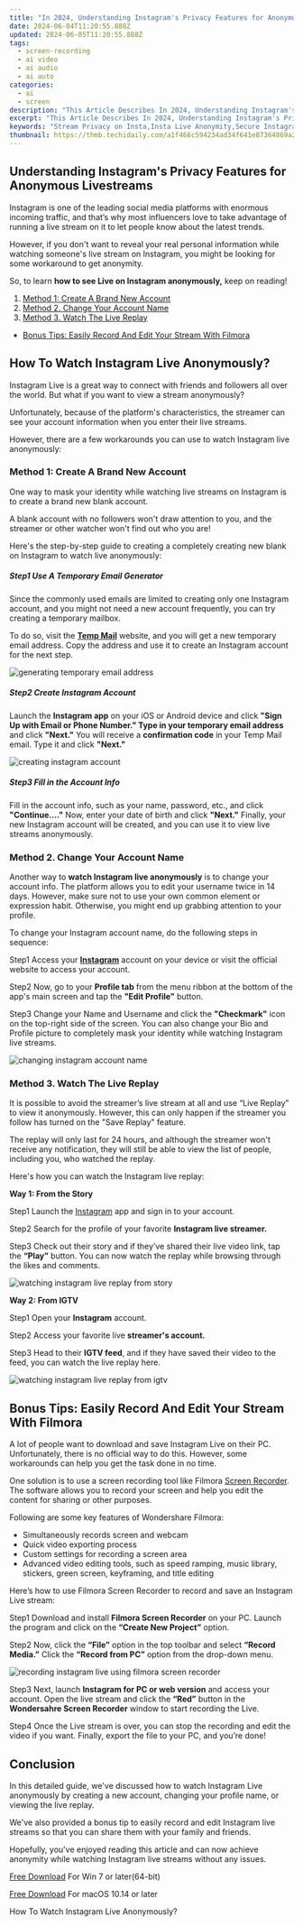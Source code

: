 ```yaml
---
title: "In 2024, Understanding Instagram's Privacy Features for Anonymous Livestreams"
date: 2024-06-04T11:20:55.888Z
updated: 2024-06-05T11:20:55.888Z
tags: 
  - screen-recording
  - ai video
  - ai audio
  - ai auto
categories: 
  - ai
  - screen
description: "This Article Describes In 2024, Understanding Instagram's Privacy Features for Anonymous Livestreams"
excerpt: "This Article Describes In 2024, Understanding Instagram's Privacy Features for Anonymous Livestreams"
keywords: "Stream Privacy on Insta,Insta Live Anonymity,Secure Instagram Broadcasts,Instagram Live Hidden Profile,Anon Insta Livestreaming,Protecting Livestreamers,Insta Private Stream"
thumbnail: https://thmb.techidaily.com/a1f466c594234ad34f641e87364869a2929ae1aee45db635b3f848c5daefbda2.jpg
---
```


## Understanding Instagram's Privacy Features for Anonymous Livestreams

Instagram is one of the leading social media platforms with enormous incoming traffic, and that’s why most influencers love to take advantage of running a live stream on it to let people know about the latest trends.

However, if you don't want to reveal your real personal information while watching someone's live stream on Instagram, you might be looking for some workaround to get anonymity.

So, to learn **how to see Live on Instagram anonymously,** keep on reading!

1. [Method 1: Create A Brand New Account](#part1-1)
2. [Method 2\. Change Your Account Name](#part1-2)
3. [Method 3\. Watch The Live Replay](#part1-3)

* [Bonus Tips: Easily Record And Edit Your Stream With Filmora](#part2)

## How To Watch Instagram Live Anonymously?

Instagram Live is a great way to connect with friends and followers all over the world. But what if you want to view a stream anonymously?

Unfortunately, because of the platform's characteristics, the streamer can see your account information when you enter their live streams.

However, there are a few workarounds you can use to watch Instagram live anonymously:

### Method 1: Create A Brand New Account

One way to mask your identity while watching live streams on Instagram is to create a brand new blank account.

A blank account with no followers won't draw attention to you, and the streamer or other watcher won't find out who you are!

Here's the step-by-step guide to creating a completely creating new blank on Instagram to watch live anonymously:

##### Step1 Use A Temporary Email Generator

Since the commonly used emails are limited to creating only one Instagram account, and you might not need a new account frequently, you can try creating a temporary mailbox.

To do so, visit the [**Temp Mail**](https://temp-mail.org/en/) website, and you will get a new temporary email address. Copy the address and use it to create an Instagram account for the next step.

![generating temporary email address](https://images.wondershare.com/filmora/article-images/2022/12/watch-instagram-live-anonymously-1.jpg)

##### Step2 Create Instagram Account

Launch the **Instagram app** on your iOS or Android device and click **"Sign Up with Email or Phone Number." Type in your temporary email address** and click **"Next."** You will receive a **confirmation code** in your Temp Mail email. Type it and click **"Next."**

![creating instagram account](https://images.wondershare.com/filmora/article-images/2022/12/watch-instagram-live-anonymously-2.jpg)

##### Step3 Fill in the Account Info

Fill in the account info, such as your name, password, etc., and click **"Continue…."** Now, enter your date of birth and click **"Next."** Finally, your new Instagram account will be created, and you can use it to view live streams anonymously.

### Method 2\. Change Your Account Name

Another way to **watch Instagram live anonymously** is to change your account info. The platform allows you to edit your username twice in 14 days. However, make sure not to use your own common element or expression habit. Otherwise, you might end up grabbing attention to your profile.

To change your Instagram account name, do the following steps in sequence:

Step1 Access your [**Instagram**](https://apps.apple.com/us/app/instagram/id389801252) account on your device or visit the official website to access your account.

Step2 Now, go to your **Profile tab** from the menu ribbon at the bottom of the app's main screen and tap the **"Edit Profile"** button.

Step3 Change your Name and Username and click the **"Checkmark"** icon on the top-right side of the screen. You can also change your Bio and Profile picture to completely mask your identity while watching Instagram live streams.

![changing instagram account name](https://images.wondershare.com/filmora/article-images/2022/12/watch-instagram-live-anonymously-3.jpg)

### Method 3\. Watch The Live Replay

It is possible to avoid the streamer’s live stream at all and use “Live Replay” to view it anonymously. However, this can only happen if the streamer you follow has turned on the "Save Replay" feature.

The replay will only last for 24 hours, and although the streamer won't receive any notification, they will still be able to view the list of people, including you, who watched the replay.

Here's how you can watch the Instagram live replay:

**Way 1: From the Story**

Step1 Launch the [Instagram](https://play.google.com/store/apps/details?id=com.instagram.android&hl=en&gl=US) app and sign in to your account.

Step2 Search for the profile of your favorite **Instagram live streamer.**

Step3 Check out their story and if they’ve shared their live video link, tap the **“Play”** button. You can now watch the replay while browsing through the likes and comments.

![watching instagram live replay from story](https://images.wondershare.com/filmora/article-images/2022/12/watch-instagram-live-anonymously-4.jpg)

**Way 2: From IGTV**

Step1 Open your **Instagram** account.

Step2 Access your favorite live **streamer's account.**

Step3 Head to their **IGTV feed**, and if they have saved their video to the feed, you can watch the live replay here.

![watching instagram live replay from igtv](https://images.wondershare.com/filmora/article-images/2022/12/watch-instagram-live-anonymously-5.jpg)

## Bonus Tips: Easily Record And Edit Your Stream With Filmora

A lot of people want to download and save Instagram Live on their PC. Unfortunately, there is no official way to do this. However, some workarounds can help you get the task done in no time.

One solution is to use a screen recording tool like Filmora [Screen Recorder](https://tools.techidaily.com/wondershare/filmora/download/). The software allows you to record your screen and help you edit the content for sharing or other purposes.

Following are some key features of Wondershare Filmora:

* Simultaneously records screen and webcam
* Quick video exporting process
* Custom settings for recording a screen area
* Advanced video editing tools, such as speed ramping, music library, stickers, green screen, keyframing, and title editing

Here’s how to use Filmora Screen Recorder to record and save an Instagram Live stream:

Step1 Download and install **Filmora Screen Recorder** on your PC. Launch the program and click on the **“Create New Project”** option.

Step2 Now, click the **“File”** option in the top toolbar and select **“Record Media.”** Click the **“Record from PC”** option from the drop-down menu.

![recording instagram live using filmora screen recorder](https://images.wondershare.com/filmora/article-images/2022/12/watch-instagram-live-anonymously-6.jpg)

Step3 Next, launch **Instagram for PC or web version** and access your account. Open the live stream and click the **“Red”** button in the **Wondersahre Screen Recorder** window to start recording the Live.

Step4 Once the Live stream is over, you can stop the recording and edit the video if you want. Finally, export the file to your PC, and you’re done!

## Conclusion

In this detailed guide, we've discussed how to watch Instagram Live anonymously by creating a new account, changing your profile name, or viewing the live replay.

We've also provided a bonus tip to easily record and edit Instagram live streams so that you can share them with your family and friends.

Hopefully, you've enjoyed reading this article and can now achieve anonymity while watching Instagram live streams without any issues.

[Free Download](https://tools.techidaily.com/wondershare/filmora/download/) For Win 7 or later(64-bit)

[Free Download](https://tools.techidaily.com/wondershare/filmora/download/) For macOS 10.14 or later

How To Watch Instagram Live Anonymously?

<ins class="adsbygoogle"
     style="display:block"
     data-ad-format="autorelaxed"
     data-ad-client="ca-pub-7571918770474297"
     data-ad-slot="1223367746"></ins>

<ins class="adsbygoogle"
     style="display:block"
     data-ad-format="autorelaxed"
     data-ad-client="ca-pub-7571918770474297"
     data-ad-slot="1223367746"></ins>



<ins class="adsbygoogle"
     style="display:block"
     data-ad-client="ca-pub-7571918770474297"
     data-ad-slot="8358498916"
     data-ad-format="auto"
     data-full-width-responsive="true"></ins>



